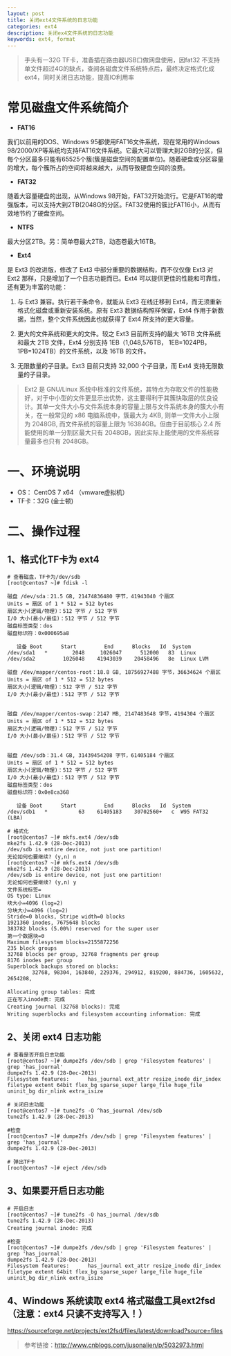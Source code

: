 ```yaml
---
layout: post
title: 关闭ext4文件系统的日志功能
categories: ext4
description: 关闭ex4文件系统的日志功能
keywords: ext4, format
---
```


> 手头有一32G TF卡，准备插在路由器USB口做网盘使用，因fat32 不支持单文件超过4G的缺点，查阅各磁盘文件系统特点后，最终决定格式化成ext4，同时关闭日志功能，提高IO利用率

# 常见磁盘文件系统简介

- **FAT16**

我们以前用的DOS、Windows 95都使用FAT16文件系统，现在常用的Windows 98/2000/XP等系统均支持FAT16文件系统。它最大可以管理大到2GB的分区，但每个分区最多只能有65525个簇(簇是磁盘空间的配置单位)。随着硬盘或分区容量的增大，每个簇所占的空间将越来越大，从而导致硬盘空间的浪费。

- **FAT32**

随着大容量硬盘的出现，从Windows 98开始，FAT32开始流行。它是FAT16的增强版本，可以支持大到2TB(2048G的分区。FAT32使用的簇比FAT16小，从而有效地节约了硬盘空间。

- **NTFS**

最大分区2TB。另：简单卷最大2TB，动态卷最大16TB。

- **Ext4**

是 Ext3 的改进版，修改了 Ext3 中部分重要的数据结构，而不仅仅像 Ext3 对 Ext2 那样，只是增加了一个日志功能而已。Ext4 可以提供更佳的性能和可靠性，还有更为丰富的功能：

1. 与 Ext3 兼容。执行若干条命令，就能从 Ext3 在线迁移到 Ext4，而无须重新格式化磁盘或重新安装系统。原有 Ext3 数据结构照样保留，Ext4 作用于新数据，当然，整个文件系统因此也就获得了 Ext4 所支持的更大容量。

2. 更大的文件系统和更大的文件。较之 Ext3 目前所支持的最大 16TB 文件系统和最大 2TB 文件，Ext4 分别支持 1EB（1,048,576TB， 1EB=1024PB， 1PB=1024TB）的文件系统，以及 16TB 的文件。

3. 无限数量的子目录。Ext3 目前只支持 32,000 个子目录，而 Ext4 支持无限数量的子目录。

> Ext2 是 GNU/Linux 系统中标准的文件系统，其特点为存取文件的性能极好，对于中小型的文件更显示出优势，这主要得利于其簇快取层的优良设计。其单一文件大小与文件系统本身的容量上限与文件系统本身的簇大小有关，在一般常见的 x86 电脑系统中，簇最大为 4KB, 则单一文件大小上限为 2048GB, 而文件系统的容量上限为 16384GB。但由于目前核心 2.4 所能使用的单一分割区最大只有 2048GB，因此实际上能使用的文件系统容量最多也只有 2048GB。

# 一、环境说明

- OS： CentOS 7 x64 （vmware虚拟机）
- TF卡：32G (金士顿)

# 二、操作过程

## 1、格式化TF卡为 ext4

```shell
# 查看磁盘，TF卡为/dev/sdb
[root@centos7 ~]# fdisk -l

磁盘 /dev/sda：21.5 GB, 21474836480 字节，41943040 个扇区
Units = 扇区 of 1 * 512 = 512 bytes
扇区大小(逻辑/物理)：512 字节 / 512 字节
I/O 大小(最小/最佳)：512 字节 / 512 字节
磁盘标签类型：dos
磁盘标识符：0x000695a8

   设备 Boot      Start         End      Blocks   Id  System
/dev/sda1   *        2048     1026047      512000   83  Linux
/dev/sda2         1026048    41943039    20458496   8e  Linux LVM

磁盘 /dev/mapper/centos-root：18.8 GB, 18756927488 字节，36634624 个扇区
Units = 扇区 of 1 * 512 = 512 bytes
扇区大小(逻辑/物理)：512 字节 / 512 字节
I/O 大小(最小/最佳)：512 字节 / 512 字节


磁盘 /dev/mapper/centos-swap：2147 MB, 2147483648 字节，4194304 个扇区
Units = 扇区 of 1 * 512 = 512 bytes
扇区大小(逻辑/物理)：512 字节 / 512 字节
I/O 大小(最小/最佳)：512 字节 / 512 字节


磁盘 /dev/sdb：31.4 GB, 31439454208 字节，61405184 个扇区
Units = 扇区 of 1 * 512 = 512 bytes
扇区大小(逻辑/物理)：512 字节 / 512 字节
I/O 大小(最小/最佳)：512 字节 / 512 字节
磁盘标签类型：dos
磁盘标识符：0x0e8ca368

   设备 Boot      Start         End      Blocks   Id  System
/dev/sdb1   *          63    61405183    30702560+   c  W95 FAT32 (LBA)

# 格式化
[root@centos7 ~]# mkfs.ext4 /dev/sdb
mke2fs 1.42.9 (28-Dec-2013)
/dev/sdb is entire device, not just one partition!
无论如何也要继续? (y,n) n
[root@centos7 ~]# mkfs.ext4 /dev/sdb
mke2fs 1.42.9 (28-Dec-2013)
/dev/sdb is entire device, not just one partition!
无论如何也要继续? (y,n) y
文件系统标签=
OS type: Linux
块大小=4096 (log=2)
分块大小=4096 (log=2)
Stride=0 blocks, Stripe width=0 blocks
1921360 inodes, 7675648 blocks
383782 blocks (5.00%) reserved for the super user
第一个数据块=0
Maximum filesystem blocks=2155872256
235 block groups
32768 blocks per group, 32768 fragments per group
8176 inodes per group
Superblock backups stored on blocks:
        32768, 98304, 163840, 229376, 294912, 819200, 884736, 1605632, 2654208,

Allocating group tables: 完成
正在写入inode表: 完成
Creating journal (32768 blocks): 完成
Writing superblocks and filesystem accounting information: 完成
```

## 2、关闭 ext4 日志功能

```shell
# 查看是否开启日志功能
[root@centos7 ~]# dumpe2fs /dev/sdb | grep 'Filesystem features' | grep 'has_journal'
dumpe2fs 1.42.9 (28-Dec-2013)
Filesystem features:      has_journal ext_attr resize_inode dir_index filetype extent 64bit flex_bg sparse_super large_file huge_file uninit_bg dir_nlink extra_isize

# 关闭日志功能
[root@centos7 ~]# tune2fs -O ^has_journal /dev/sdb
tune2fs 1.42.9 (28-Dec-2013)

#检查
[root@centos7 ~]# dumpe2fs /dev/sdb | grep 'Filesystem features' | grep 'has_journal'
dumpe2fs 1.42.9 (28-Dec-2013)

# 弹出TF卡
[root@centos7 ~]# eject /dev/sdb
```

## 3、如果要开启日志功能

```shell
# 开启日志
[root@centos7 ~]# tune2fs -O has_journal /dev/sdb
tune2fs 1.42.9 (28-Dec-2013)
Creating journal inode: 完成

#检查
[root@centos7 ~]# dumpe2fs /dev/sdb | grep 'Filesystem features' | grep 'has_journal'
dumpe2fs 1.42.9 (28-Dec-2013)
Filesystem features:      has_journal ext_attr resize_inode dir_index filetype extent 64bit flex_bg sparse_super large_file huge_file uninit_bg dir_nlink extra_isize
```

## 4、Windows 系统读取 ext4 格式磁盘工具ext2fsd （注意：ext4 只读不支持写入！）

<https://sourceforge.net/projects/ext2fsd/files/latest/download?source=files>

> 参考链接：<http://www.cnblogs.com/jusonalien/p/5032973.html>